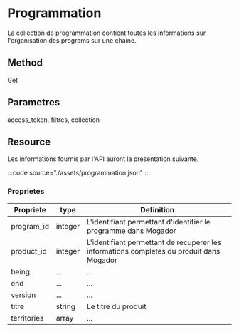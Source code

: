 # Programmation

La collection de programmation contient toutes les informations sur l'organisation des programs sur une chaine.

## Method

Get

## Parametres
access_token, filtres, collection

## Resource

Les informations fournis par l'API auront la presentation suivante.

:::code source="./assets/programmation.json" :::

### Proprietes

Propriete | type | Definition
--- | --- | ---
program_id | integer | L'identifiant permettant d'identifier le programme dans Mogador
product_id | integer | L'identifiant permettant de recuperer les informations completes du produit dans Mogador
being | ... | ...
end | ... | ...
version | ... | ...
titre | string | Le titre du produit
territories | array | ...
